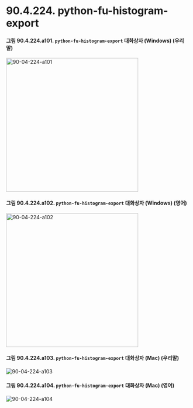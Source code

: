 # 90.4.224. python-fu-histogram-export

<a id="90-04-224-a101"></a>

#### 그림 90.4.224.a101. `python-fu-histogram-export` 대화상자 (Windows) (우리말)
<img width="361" height="365" alt="90-04-224-a101" src="https://github.com/user-attachments/assets/10f784ba-4f6a-45b6-8599-d9e9f945da40" />

<a id="90-04-224-a102"></a>

#### 그림 90.4.224.a102. `python-fu-histogram-export` 대화상자 (Windows) (영어)
<img width="361" height="365" alt="90-04-224-a102" src="https://github.com/user-attachments/assets/5a2e208a-8f8c-49ee-a1f5-0b8abdc82074" />

<a id="90-04-224-a103"></a>

#### 그림 90.4.224.a103. `python-fu-histogram-export` 대화상자 (Mac) (우리말)
<img width="" height="" alt="90-04-224-a103" src="" />

<a id="90-04-224-a104"></a>

#### 그림 90.4.224.a104. `python-fu-histogram-export` 대화상자 (Mac) (영어)
<img width="" height="" alt="90-04-224-a104" src="" />
